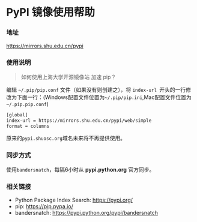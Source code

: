 # PyPI 镜像使用帮助

### 地址

https://mirrors.shu.edu.cn/pypi

### 使用说明

> 如何使用上海大学开源镜像站 加速 pip？

编辑 `~/.pip/pip.conf` 文件（如果没有则创建之），将 `index-url `开头的一行修改为下面一行：(Windows配置文件位置为`~/.pip/pip.ini`,Mac配置文件位置为`~/.pip.pip.conf`)

```bash
[global]
index-url = https://mirrors.shu.edu.cn/pypi/web/simple
format = columns
```

原来的`pypi.shuosc.org`域名未来将不再提供使用。


### 同步方式

使用`bandersnatch`，每隔6小时从 **pypi.python.org** 官方同步。

### 相关链接 

- Python Package Index Search: https://pypi.org/
- pip: https://pip.pypa.io/
- bandersnatch: https://pypi.python.org/pypi/bandersnatch